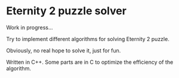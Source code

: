 # Eternity 2 puzzle solver

Work in progress...

Try to implement different algorithms for solving Eternity 2 puzzle.

Obviously, no real hope to solve it, just for fun.

Written in C++. Some parts are in C to optimize the efficiency of the algorithm.

